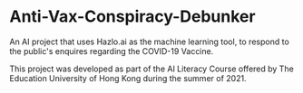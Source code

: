 # Anti-Vax-Conspiracy-Debunker

An AI project that uses Hazlo.ai as the machine learning tool, to respond to the public's enquires regarding the COVID-19 Vaccine. 

This project was developed as part of the AI Literacy Course offered by The Education University of Hong Kong during the summer of 2021.
